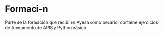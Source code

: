 # Formaci-n
Parte de la formación que recibí en Ayesa como becario, contiene ejercicios de fundamento de APIS y Python básico. 
